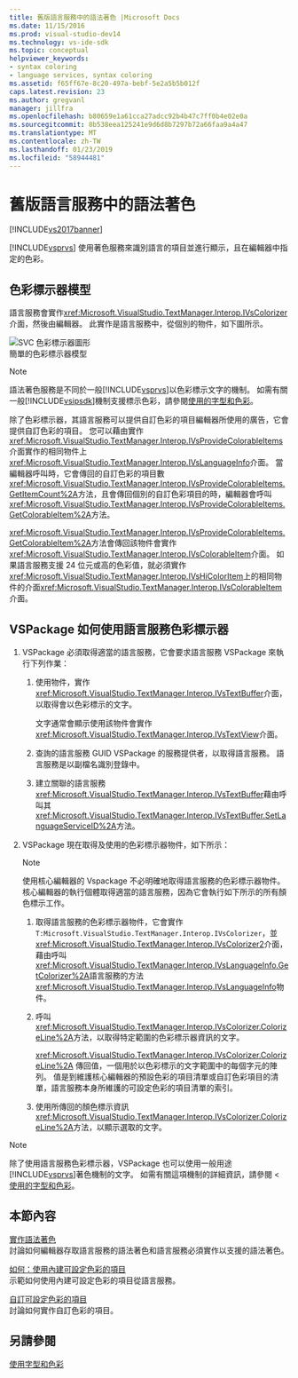 ```yaml
---
title: 舊版語言服務中的語法著色 |Microsoft Docs
ms.date: 11/15/2016
ms.prod: visual-studio-dev14
ms.technology: vs-ide-sdk
ms.topic: conceptual
helpviewer_keywords:
- syntax coloring
- language services, syntax coloring
ms.assetid: f65ff67e-8c20-497a-bebf-5e2a5b5b012f
caps.latest.revision: 23
ms.author: gregvanl
manager: jillfra
ms.openlocfilehash: b80659e1a61cca27adcc92b4b47c7ff0b4e02e0a
ms.sourcegitcommit: 8b538eea125241e9d6d8b7297b72a66faa9a4a47
ms.translationtype: MT
ms.contentlocale: zh-TW
ms.lasthandoff: 01/23/2019
ms.locfileid: "58944481"
---
```

# <a name="syntax-coloring-in-a-legacy-language-service"></a>舊版語言服務中的語法著色
[!INCLUDE[vs2017banner](../../includes/vs2017banner.md)]

[!INCLUDE[vsprvs](../../includes/vsprvs-md.md)] 使用著色服務來識別語言的項目並進行顯示，且在編輯器中指定的色彩。  
  
## <a name="colorizer-model"></a>色彩標示器模型  
 語言服務會實作<xref:Microsoft.VisualStudio.TextManager.Interop.IVsColorizer>介面，然後由編輯器。 此實作是語言服務中，從個別的物件，如下圖所示。  
  
 ![SVC 色彩標示器圖形](../../extensibility/internals/media/figlgsvccolorizer.gif "FigLgSvcColorizer")  
簡單的色彩標示器模型  
  
> [!NOTE]
>  語法著色服務是不同於一般[!INCLUDE[vsprvs](../../includes/vsprvs-md.md)]以色彩標示文字的機制。 如需有關一般[!INCLUDE[vsipsdk](../../includes/vsipsdk-md.md)]機制支援標示色彩，請參閱[使用的字型和色彩](../../extensibility/using-fonts-and-colors.md)。  
  
 除了色彩標示器，其語言服務可以提供自訂色彩的項目編輯器所使用的廣告，它會提供自訂色彩的項目。 您可以藉由實作<xref:Microsoft.VisualStudio.TextManager.Interop.IVsProvideColorableItems>介面實作的相同物件上<xref:Microsoft.VisualStudio.TextManager.Interop.IVsLanguageInfo>介面。 當編輯器呼叫時，它會傳回的自訂色彩的項目數<xref:Microsoft.VisualStudio.TextManager.Interop.IVsProvideColorableItems.GetItemCount%2A>方法，且會傳回個別的自訂色彩項目的時，編輯器會呼叫<xref:Microsoft.VisualStudio.TextManager.Interop.IVsProvideColorableItems.GetColorableItem%2A>方法。  
  
 <xref:Microsoft.VisualStudio.TextManager.Interop.IVsProvideColorableItems.GetColorableItem%2A>方法會傳回該物件會實作<xref:Microsoft.VisualStudio.TextManager.Interop.IVsColorableItem>介面。 如果語言服務支援 24 位元或高的色彩值，就必須實作<xref:Microsoft.VisualStudio.TextManager.Interop.IVsHiColorItem>上的相同物件的介面<xref:Microsoft.VisualStudio.TextManager.Interop.IVsColorableItem>介面。  
  
## <a name="how-a-vspackage-uses-a-language-service-colorizer"></a>VSPackage 如何使用語言服務色彩標示器  
  
1.  VSPackage 必須取得適當的語言服務，它會要求語言服務 VSPackage 來執行下列作業：  
  
    1.  使用物件，實作<xref:Microsoft.VisualStudio.TextManager.Interop.IVsTextBuffer>介面，以取得會以色彩標示的文字。  
  
         文字通常會顯示使用該物件會實作<xref:Microsoft.VisualStudio.TextManager.Interop.IVsTextView>介面。  
  
    2.  查詢的語言服務 GUID VSPackage 的服務提供者，以取得語言服務。 語言服務是以副檔名識別登錄中。  
  
    3.  建立關聯的語言服務<xref:Microsoft.VisualStudio.TextManager.Interop.IVsTextBuffer>藉由呼叫其<xref:Microsoft.VisualStudio.TextManager.Interop.IVsTextBuffer.SetLanguageServiceID%2A>方法。  
  
2.  VSPackage 現在取得及使用的色彩標示器物件，如下所示：  
  
    > [!NOTE]
    >  使用核心編輯器的 Vspackage 不必明確地取得語言服務的色彩標示器物件。 核心編輯器的執行個體取得適當的語言服務，因為它會執行如下所示的所有顏色標示工作。  
  
    1.  取得語言服務的色彩標示器物件，它會實作`T:Microsoft.VisualStudio.TextManager.Interop.IVsColorizer`，並<xref:Microsoft.VisualStudio.TextManager.Interop.IVsColorizer2>介面，藉由呼叫<xref:Microsoft.VisualStudio.TextManager.Interop.IVsLanguageInfo.GetColorizer%2A>語言服務的方法<xref:Microsoft.VisualStudio.TextManager.Interop.IVsLanguageInfo>物件。  
  
    2.  呼叫<xref:Microsoft.VisualStudio.TextManager.Interop.IVsColorizer.ColorizeLine%2A>方法，以取得特定範圍的色彩標示器資訊的文字。  
  
         <xref:Microsoft.VisualStudio.TextManager.Interop.IVsColorizer.ColorizeLine%2A> 傳回值，一個用於以色彩標示的文字範圍中的每個字元的陣列。 值是到維護核心編輯器的預設色彩的項目清單或自訂色彩項目的清單，語言服務本身所維護的可設定色彩的項目清單的索引。  
  
    3.  使用所傳回的顏色標示資訊<xref:Microsoft.VisualStudio.TextManager.Interop.IVsColorizer.ColorizeLine%2A>方法，以顯示選取的文字。  
  
> [!NOTE]
>  除了使用語言服務色彩標示器，VSPackage 也可以使用一般用途[!INCLUDE[vsprvs](../../includes/vsprvs-md.md)]著色機制的文字。 如需有關這項機制的詳細資訊，請參閱 <<c0> [ 使用的字型和色彩](../../extensibility/using-fonts-and-colors.md)。  
  
## <a name="in-this-section"></a>本節內容  
 [實作語法著色](../../extensibility/internals/implementing-syntax-coloring.md)  
 討論如何編輯器存取語言服務的語法著色和語言服務必須實作以支援的語法著色。  
  
 [如何：使用內建可設定色彩的項目](../../extensibility/internals/how-to-use-built-in-colorable-items.md)  
 示範如何使用內建可設定色彩的項目從語言服務。  
  
 [自訂可設定色彩的項目](../../extensibility/internals/custom-colorable-items.md)  
 討論如何實作自訂色彩的項目。  
  
## <a name="see-also"></a>另請參閱  
 [使用字型和色彩](../../extensibility/using-fonts-and-colors.md)
